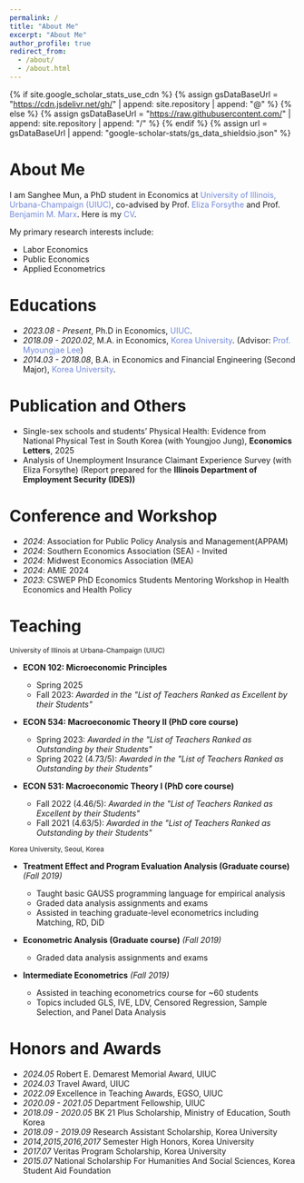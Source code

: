 ```yaml
---
permalink: /
title: "About Me"
excerpt: "About Me"
author_profile: true
redirect_from: 
  - /about/
  - /about.html
---
```


{% if site.google_scholar_stats_use_cdn %}
{% assign gsDataBaseUrl = "https://cdn.jsdelivr.net/gh/" | append: site.repository | append: "@" %}
{% else %}
{% assign gsDataBaseUrl = "https://raw.githubusercontent.com/" | append: site.repository | append: "/" %}
{% endif %}
{% assign url = gsDataBaseUrl | append: "google-scholar-stats/gs_data_shieldsio.json" %}

<span class='anchor' id='about-me'></span>

#   About Me
I am Sanghee Mun, a PhD student in Economics at <a href="https://siebelschool.illinois.edu/" style="color: #7289da; text-decoration: none;">University of Illinois, Urbana-Champaign (UIUC)</a>, co-advised by Prof. <a href="https://elizaforsythe.web.illinois.edu" style="color: #7289da; text-decoration: none;">Eliza Forsythe</a> and Prof. <a href="https://sites.google.com/site/benjaminmmarx/" style="color: #7289da; text-decoration: none;">Benjamin M. Marx</a>. Here is my <a href="assets/cv_sanghee.pdf" style="color: #7289da; text-decoration:none">CV</a>.

My primary research interests include:
- Labor Economics
- Public Economics
- Applied Econometrics 


 

 

#  Educations
- *2023.08 - Present*, Ph.D in Economics, <a href="https://economics.illinois.edu/" style="color: #7289da; text-decoration: none;">UIUC</a>.
- *2018.09 - 2020.02*, M.A. in Economics, <a href="https://econ2.korea.ac.kr" style="color: #7289da; text-decoration: none;">Korea University</a>. (Advisor: <a href="https://sites.google.com/site/mjleeku/" style="color: #7289da; text-decoration: none;">Prof. Myoungjae Lee</a>)
- *2014.03 - 2018.08*, B.A. in Economics and Financial Engineering (Second Major), <a href="https://econ2.korea.ac.kr" style="color: #7289da; text-decoration: none;">Korea University</a>.


# Publication and Others
- Single-sex schools and students’ Physical Health: Evidence from National Physical Test in South Korea (with Youngjoo Jung), **Economics Letters**, 2025
- Analysis of Unemployment Insurance Claimant Experience Survey (with Eliza Forsythe) (Report prepared for the **Illinois Department of Employment Security (IDES))**

 
#  Conference and Workshop
- *2024*: Association for Public Policy Analysis and Management(APPAM)
- *2024*: Southern Economics Association (SEA) - Invited
- *2024*: Midwest Economics Association (MEA)
- *2024*: AMIE 2024
- *2023*: CSWEP PhD Economics Students Mentoring Workshop in Health Economics and Health Policy


# Teaching

<small>University of Illinois at Urbana-Champaign (UIUC)</small>

- **ECON 102: Microeconomic Principles**
    - Spring 2025
    - Fall 2023: *Awarded in the "List of Teachers Ranked as Excellent by their Students"*

- **ECON 534: Macroeconomic Theory II (PhD core course)**
    - Spring 2023: *Awarded in the "List of Teachers Ranked as Outstanding by their Students"*
    - Spring 2022 (4.73/5): *Awarded in the "List of Teachers Ranked as Outstanding by their Students"*

- **ECON 531: Macroeconomic Theory I (PhD core course)**
    - Fall 2022 (4.46/5): *Awarded in the "List of Teachers Ranked as Excellent by their Students"*
    - Fall 2021 (4.63/5): *Awarded in the "List of Teachers Ranked as Outstanding by their Students"*

<small>Korea University, Seoul, Korea</small>

- **Treatment Effect and Program Evaluation Analysis (Graduate course)** *(Fall 2019)*
    - Taught basic GAUSS programming language for empirical analysis
    - Graded data analysis assignments and exams
    - Assisted in teaching graduate-level econometrics including Matching, RD, DiD

- **Econometric Analysis (Graduate course)** *(Fall 2019)*
    - Graded data analysis assignments and exams

- **Intermediate Econometrics** *(Fall 2019)*
    - Assisted in teaching econometrics course for ~60 students
    - Topics included GLS, IVE, LDV, Censored Regression, Sample Selection, and Panel Data Analysis



#  Honors and Awards
- *2024.05* Robert E. Demarest Memorial Award, UIUC
- *2024.03* Travel Award, UIUC
- *2022.09* Excellence in Teaching Awards, EGSO, UIUC 
- *2020.09 - 2021.05* Department Fellowship, UIUC
- *2018.09 - 2020.05* BK 21 Plus Scholarship, Ministry of Education, South Korea
- *2018.09 - 2019.09* Research Assistant Scholarship, Korea University
- *2014,2015,2016,2017* Semester High Honors, Korea University
- *2017.07* Veritas Program Scholarship, Korea University
- *2015.07* National Scholarship For Humanities And Social Sciences, Korea Student Aid Foundation

<style>
  /* clearly increases font size of main content text */
  .page__content, .page__content p, .page__content li {
      font-size: 16px;  /* adjust the number clearly as needed */
  }
  
  .page__content h1 {
      font-size: 24px;
  }

  .page__content h2 {
      font-size: 20px;
  }

  .page__content h3 {
      font-size: 16px;
  }
</style>


<style>
.page__content {
  max-width: 750px; /* 원하는 글의 최대 너비 */
  margin: 0 auto;   /* 좌우 중앙 정렬 */
  padding: 20px;    /* 주변 패딩 추가 */
}
</style>
